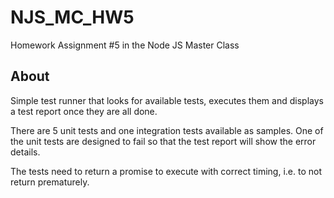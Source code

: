 # NJS_MC_HW5
Homework Assignment #5 in the Node JS Master Class

## About
Simple test runner that looks for available tests, executes them and displays a test report once they are all done.

There are 5 unit tests and one integration tests available as samples. One of the unit tests are designed to fail so that the test report will show the error details.

The tests need to return a promise to execute with correct timing, i.e. to not return prematurely.
